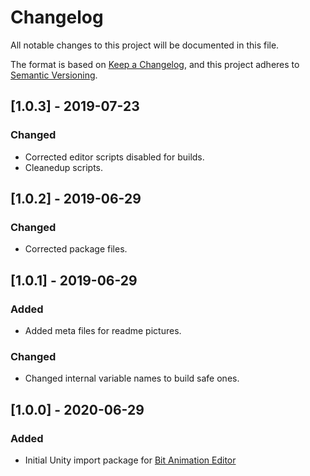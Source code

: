 # Changelog
All notable changes to this project will be documented in this file.

The format is based on [Keep a Changelog](https://keepachangelog.com/en/1.0.0/),
and this project adheres to [Semantic Versioning](https://semver.org/spec/v2.0.0.html).

## [1.0.3] - 2019-07-23
### Changed
- Corrected editor scripts disabled for builds.
- Cleanedup scripts.


## [1.0.2] - 2019-06-29
### Changed
- Corrected package files.

## [1.0.1] - 2019-06-29
### Added
- Added meta files for readme pictures.

### Changed
- Changed internal variable names to build safe ones.


## [1.0.0] - 2020-06-29
### Added
- Initial Unity import package for [Bit Animation Editor](https://morgondag.io/pages/bit)

